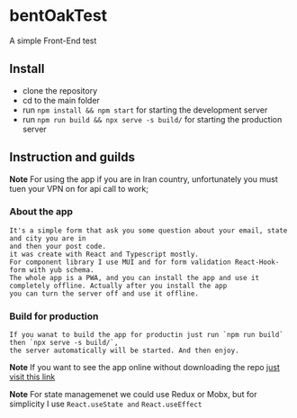 # bentOakTest

A simple Front-End test

## Install

- clone the repository
- cd to the main folder
- run `npm install && npm start` for starting the development server
- run `npm run build && npx serve -s build/` for starting the production server

## Instruction and guilds

**Note**
For using the app if you are in Iran country, unfortunately you must tuen your VPN on for
api call to work;

### About the app

    It's a simple form that ask you some question about your email, state and city you are in
    and then your post code.
    it was create with React and Typescript mostly.
    For component library I use MUI and for form validation React-Hook-form with yub schema.
    The whole app is a PWA, and you can install the app and use it completely offline. Actually after you install the app
    you can turn the server off and use it offline.

### Build for production

    If you wanat to build the app for productin just run `npm run build` then `npx serve -s build/`,
    the server automatically will be started. And then enjoy.

**Note**
If you want to see the app online without downloading the repo [just visit this link]()

**Note**
For state managemenet we could use Redux or Mobx, but for simplicity I use `React.useState and` `React.useEffect`
